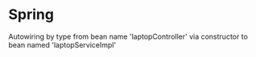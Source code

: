 # Spring

 Autowiring by type from bean name 'laptopController' via constructor to bean named 'laptopServiceImpl'